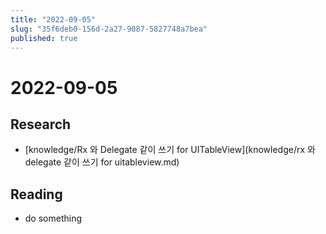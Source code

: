 ```yaml
---
title: "2022-09-05"
slug: "35f6deb0-156d-2a27-9087-5827748a7bea"
published: true
---
```


# 2022-09-05

## Research

- [knowledge/Rx 와 Delegate 같이 쓰기 for UITableView](knowledge/rx 와 delegate 같이 쓰기 for uitableview.md)

## Reading

- do something